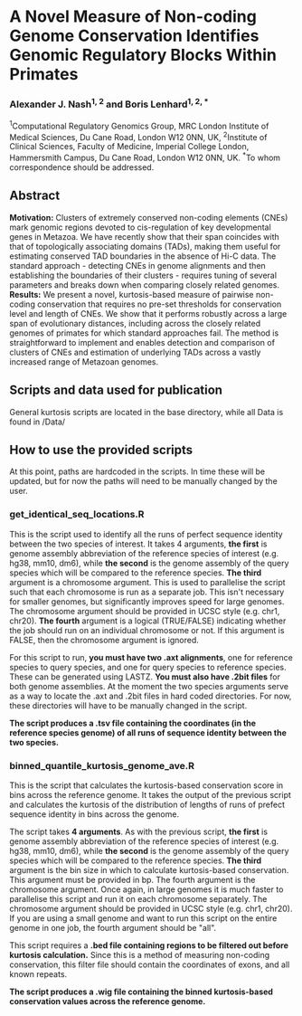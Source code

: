 # A Novel Measure of Non-coding Genome Conservation Identifies Genomic Regulatory Blocks Within Primates
### Alexander J. Nash<sup>1, 2</sup> and Boris Lenhard<sup>1, 2, *</sup>
<sup>1</sup>Computational Regulatory Genomics Group, MRC London Institute of Medical Sciences, Du Cane Road, London W12 0NN, UK, <sup>2</sup>Institute of Clinical Sciences, Faculty of Medicine, Imperial College London, Hammersmith Campus, Du Cane Road, London W12 0NN, UK.
<sup>*</sup>To whom correspondence should be addressed. 
## Abstract
__Motivation:__ Clusters of extremely conserved non-coding elements (CNEs) mark genomic regions devoted to cis-regulation of key developmental genes in Metazoa. We have recently show that their span coincides with that of topologically associating domains (TADs), making them useful for estimating conserved TAD boundaries in the absence of Hi-C data. The standard approach - detecting CNEs in genome alignments and then establishing the boundaries of their clusters - requires tuning of several parameters and breaks down when comparing closely related genomes.
__Results:__ We present a novel, kurtosis-based measure of pairwise non-coding conservation that requires no pre-set thresholds for conservation level and length of CNEs. We show that it performs robustly across a large span of evolutionary distances, including across the closely related genomes of primates for which standard approaches fail. The method is straightforward to implement and enables detection and comparison of clusters of CNEs and estimation of underlying TADs across a vastly increased range of Metazoan genomes.




## Scripts and data used for publication

General kurtosis scripts are located in the base directory, while all Data is found in /Data/

## How to use the provided scripts

At this point, paths are hardcoded in the scripts. In time these will be updated, but for now the paths will need to be manually changed by the user. 

### get_identical_seq_locations.R

This is the script used to identify all the runs of perfect sequence identity between the two species of interest. It takes 4 arguments, __the first__ is genome assembly abbreviation of the reference species of interest (e.g. hg38, mm10, dm6), while __the second__ is the genome assembly of the query species which will be compared to the reference species. __The third__ argument is a chromosome argument. This is used to parallelise the script such that each chromosome is run as a separate job. This isn't necessary for smaller genomes, but significantly improves speed for large genomes. The chromosome argument should be provided in UCSC style (e.g. chr1, chr20). __The fourth__ argument is a logical (TRUE/FALSE) indicating whether the job should run on an individual chromosome or not. If this argument is FALSE, then the chromosome argument is ignored. 

For this script to run, __you must have two .axt alignments__, one for reference species to query species, and one for query species to reference species. These can be generated using LASTZ. __You must also have .2bit files__ for both genome assemblies. At the moment the two species arguments serve as a way to locate the .axt and .2bit files in hard coded directories. For now, these directories will have to be manually changed in the script. 

__The script produces a .tsv file containing the coordinates (in the reference species genome) of all runs of sequence identity between the two species.__ 

### binned_quantile_kurtosis_genome_ave.R

This is the script that calculates the kurtosis-based conservation score in bins across the reference genome. It takes the output of the previous script and calculates the kurtosis of the distribution of lengths of runs of prefect sequence identity in bins across the genome. 

The script takes __4 arguments__. As with the previous script, __the first__ is genome assembly abbreviation of the reference species of interest (e.g. hg38, mm10, dm6), while __the second__ is the genome assembly of the query species which will be compared to the reference species. __The third__ argument is the bin size in which to calculate kurtosis-based conservation. This argument must be provided in bp. The fourth argument is the chromosome argument. Once again, in large genomes it is much faster to parallelise this script and run it on each chromosome separately. The chromosome argument should be provided in UCSC style (e.g. chr1, chr20). If you are using a small genome and want to run this script on the entire genome in one job, the fourth argument should be "all". 

This script requires a __.bed file containing regions to be filtered out before kurtosis calculation.__ Since this is a method of measuring non-coding conservation, this filter file should contain the coordinates of exons, and all known repeats. 

__The script produces a .wig file containing the binned kurtosis-based conservation values across the reference genome.__
